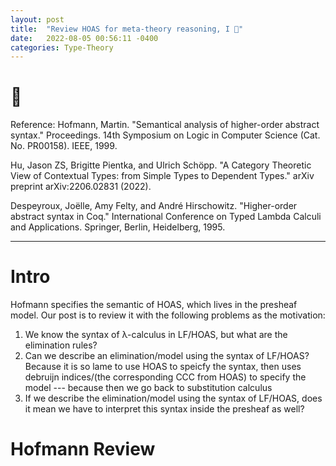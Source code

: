 ```yaml
---
layout: post
title:  "Review HOAS for meta-theory reasoning, I 🚧"
date:   2022-08-05 00:56:11 -0400
categories: Type-Theory
---
```


# 🚧

Reference: 
Hofmann, Martin. "Semantical analysis of higher-order abstract syntax." Proceedings. 14th Symposium on Logic in Computer Science (Cat. No. PR00158). IEEE, 1999.

Hu, Jason ZS, Brigitte Pientka, and Ulrich Schöpp. "A Category Theoretic View of Contextual Types: from Simple Types to Dependent Types." arXiv preprint arXiv:2206.02831 (2022).

Despeyroux, Joëlle, Amy Felty, and André Hirschowitz. "Higher-order abstract syntax in Coq." International Conference on Typed Lambda Calculi and Applications. Springer, Berlin, Heidelberg, 1995.

*** 

# Intro

Hofmann specifies the semantic of HOAS, which lives in the presheaf model. Our post is to review it with the following problems as the motivation:
1. We know the syntax of λ-calculus in LF/HOAS, but what are the elimination rules?
2. Can we describe an elimination/model using the syntax of LF/HOAS? Because it is so lame to use HOAS to speicfy the syntax, then uses debruijn indices/(the corresponding CCC from HOAS) to specify the model --- because then we go back to substitution calculus
3. If we describe the elimination/model using the syntax of LF/HOAS, does it mean we have to interpret this syntax inside the presheaf as well?

# Hofmann Review
